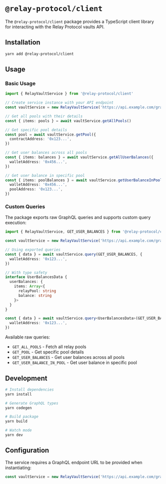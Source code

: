 # `@relay-protocol/client`

The `@relay-protocol/client` package provides a TypeScript client library for interacting with the Relay Protocol vaults API.

## Installation

```bash
yarn add @relay-protocol/client
```

## Usage

### Basic Usage

```typescript
import { RelayVaultService } from '@relay-protocol/client'

// Create service instance with your API endpoint
const vaultService = new RelayVaultService('https://api.example.com/graphql')

// Get all pools with their details
const { items: pools } = await vaultService.getAllPools()

// Get specific pool details
const pool = await vaultService.getPool({
  contractAddress: '0x123...',
})

// Get user balances across all pools
const { items: balances } = await vaultService.getAllUserBalances({
  walletAddress: '0x456...',
})

// Get user balance in specific pool
const { items: poolBalances } = await vaultService.getUserBalanceInPool({
  walletAddress: '0x456...',
  poolAddress: '0x123...',
})
```

### Custom Queries

The package exports raw GraphQL queries and supports custom query execution:

```typescript
import { RelayVaultService, GET_USER_BALANCES } from '@relay-protocol/client'

const vaultService = new RelayVaultService('https://api.example.com/graphql')

// Using exported queries
const { data } = await vaultService.query(GET_USER_BALANCES, {
  walletAddress: '0x123...',
})

// With type safety
interface UserBalancesData {
  userBalances: {
    items: Array<{
      relayPool: string
      balance: string
    }>
  }
}

const { data } = await vaultService.query<UserBalancesData>(GET_USER_BALANCES, {
  walletAddress: '0x123...',
})
```

Available raw queries:

- `GET_ALL_POOLS` - Fetch all relay pools
- `GET_POOL` - Get specific pool details
- `GET_USER_BALANCES` - Get user balances across all pools
- `GET_USER_BALANCE_IN_POOL` - Get user balance in specific pool

## Development

```bash
# Install dependencies
yarn install

# Generate GraphQL types
yarn codegen

# Build package
yarn build

# Watch mode
yarn dev
```

## Configuration

The service requires a GraphQL endpoint URL to be provided when instantiating:

```typescript
const vaultService = new RelayVaultService('https://api.example.com/graphql')
```
